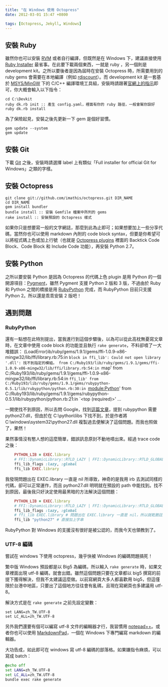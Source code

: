 ```yaml
---
title: "在 Windows 使用 Octopress"
date: 2012-03-01 15:47 +0800

tags: [Octopress, Jekyll, Windows]
---
```


[Octopress]: http://octopress.org
[Jekyll]: http://jekyllrb.com
[Ruby Downloads]: http://www.ruby-lang.org/en/downloads
[Ruby Installer]: http://rubyinstaller.org/downloads
[rdiscount]: https://github.com/rtomayko/rdiscount
[msys]: http://www.mingw.org/wiki/MSYS
[Git]: http://git-scm.com
[Python]: http://python.org/download/windows
[RubyPython]: http://rubypython.rubyforge.org
[Pygment]: http://pygments.org/
[MarkdownPad]: http://markdownpad.com/

## 安裝 Ruby

雖然你也可以安裝 [RVM][Ruby Downloads] 或者自行編譯，但既然是在 Windows 下，建議直接使用 [Ruby Installer] 最省事。在此要下載兩個東西，一就是 ruby ，另一個則是 development kit。之所以要後者是因為屆時在安裝 Octopress 時，所需要用到的 ruby gems 會需要在本地編譯（例如 [rdiscount]）。而 development kit 是一套基於 [MSYS/MinGW][msys] 下的 C/C++ 編譯環境工具組，安裝時請跟著[官網上的指示](https://github.com/oneclick/rubyinstaller/wiki/Development-Kit)即可，你大概會輸入以下指令：

    cd C:\Devkit
    ruby dk.rb init :: 產生 config.yaml，裡面有你的 ruby 路徑，一般會幫你設好
    ruby dk.rb install

為了保險起見，安裝之後先更新一下 gem 是個好習慣。

    gem update --system
    gem update

<!-- more -->

## 安裝 Git

下載 [Git] 之後，安裝時請選擇 label 上有類似「Full installer for official Git for Windows」之類的字樣。

## 安裝 Octopress

    git clone git://github.com/imathis/octopress.git DIR_NAME
    cd DIR_NAME
    gem install bundler
    bundle install :: 安裝 Gemfile 檔案中所列的 gems
    rake install :: 安裝預設的 Octopress 樣式

如果你只是想要寫一般的文字網誌，那麼到此為止即可；如果想要加上一些分享代碼，當然你也可以使用 markdown 內附的 code block syntax，但要是你希望可以將程式碼上色或加上行號（也就是 [Octopress plugins](http://octopress.org/docs/plugins/) 裡面的 Backtick Code Block、Code Block 和 Include Code 功能），再安裝 Python 2.7。

## 安裝 Python

之所以要安裝 Python 是因為 Octopress 的代碼上色 plugin 是用 Python 的一個開源項目：[Pygment]，雖然 Pygment 支援 Python 2 版和 3 版，不過由於 Ruby 和 Python 之間的橋接是用 [RubyPython] 完成，而 RubyPython 目前只支援 Python 2。所以還是乖乖安裝 2 版吧！

## 遇到問題
### RubyPython

還有一點想在此特別提出，當我進行到這個步驟後，以為可以從此高枕無憂寫文章時，在文章中使用 code block 的功能並且執行 `rake generate`，不料卻噴了一大堆錯誤：
    (LoadError)ib/ruby/gems/1.9.1/gems/ffi-1.0.9-x86-mingw32/lib/ffi/library.rb:75:in `block in ffi_lib': Could not open library '.dll': 找不到指定的模組。
          from C:/Ruby193/lib/ruby/gems/1.9.1/gems/ffi-1.0.9-x86-mingw32/lib/ffi/library.rb:54:in `map'
          from C:/Ruby193/lib/ruby/gems/1.9.1/gems/ffi-1.0.9-x86-mingw32/lib/ffi/library.rb:54:in `ffi_lib'
          from C:/Ruby193/lib/ruby/gems/1.9.1/gems/rubypython-0.5.1/lib/rubypython/python.rb:30:in `<module:Python>'
          from C:/Ruby193/lib/ruby/gems/1.9.1/gems/rubypython-0.5.1/lib/rubypython/python.rb:21:in `<top (required)>'
    ...

一開使找不到原因，所以去問 Google，找到[這篇文章](http://mattn.github.com/blog/2011/10/21/octopress-pygments-utf8/)，提到 rubypython 需要 python27.dll，但由於在 C:\python\libs 下找不到，於是作者將 C:\windows\system32\python27.dll 複製過去便解決了這個問題。而我也照做了，果然！

果然事情沒有憨人想的這麼簡單，錯誤訊息原封不動地噴出來。經過 trace code 之後：

``` ruby C:\Ruby193\lib\ruby\gems\1.9.1\gems\rubypython-0.5.1\lib\rubypython\python.rb:26
    PYTHON_LIB = EXEC.library
    # FFI::DynamicLibrary::RTLD_LAZY | FFI::DynamicLibrary::RTLD_GLOBAL
    ffi_lib_flags :lazy, :global
    ffi_lib EXEC.library
```

我發現問題出在 EXEC.library 一直是 nil 所導致，神奇的是我用 irb 去測試同樣的代碼，卻可以正常運作，而且 python27.dll 明明就在預設的 path 中能找到。找不到原因，最後我只好決定使用最黑暗的方法解決這個問題：

``` ruby C:\Ruby193\lib\ruby\gems\1.9.1\gems\rubypython-0.5.1\lib\rubypython\python.rb:26
    PYTHON_LIB = EXEC.library
    # FFI::DynamicLibrary::RTLD_LAZY | FFI::DynamicLibrary::RTLD_GLOBAL
    ffi_lib_flags :lazy, :global
    # ffi_lib EXEC.library # 問題出在 EXEC.library 一直是 nil，所以就乾脆註解掉
    ffi_lib "python27" # 直接加上字串
```

RubyPython 對 Windows 的支援沒有很好是被公認的，而我今天也領教到了。

### UTF-8 編碼

嘗試在 windows 下使用 octopress，幾乎快被 Windows 的編碼問題搞死！

繁中版 Windows 預設都是以 Big5 為編碼，所以輸入 `rake generate` 時，如果文章裡面出現 utf-8 編碼，就會出錯。雖然這個問題只要在文章都以 big5 撰寫的前提下獲得解決，但我不太建議這麼做。以前寫網頁大多人都喜歡用 big5，但這僅限於台港中地區，只要出了這個地方往往會有亂碼，且現在寫網頁也多建議用 utf-8。

解決方式是在 `rake generate` 之前先設定變數：

    set LANG=zh_TW.UTF-8
    set LC_ALL=zh_TW.UTF-8

另外我們還要有個可以編寫 utf-8 文件的編輯器才行，我習慣用 [notepad++](http://notepad-plus-plus.org)。或者你也可以使用 [MarkdownPad]，一個在 Windows 下專門編寫 markdown 的編輯器。

大功告成，如此即可在 windows 寫 utf-8 編碼的部落格。如果嫌指令麻煩，可以寫成 batch：

``` bat gen.bat
@echo off
set LANG=zh_TW.UTF-8
set LC_ALL=zh_TW.UTF-8
bundle exec rake generate
```